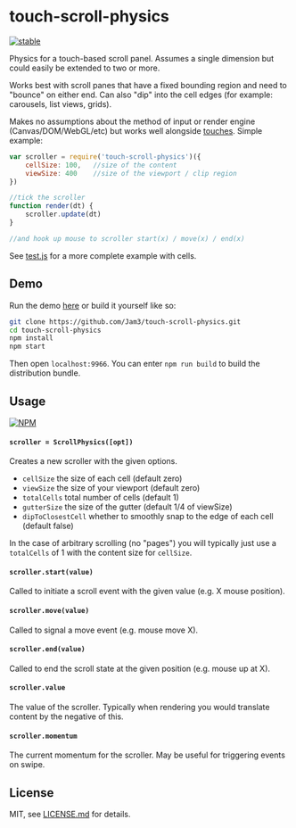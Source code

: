 # touch-scroll-physics

[![stable](http://badges.github.io/stability-badges/dist/stable.svg)](http://github.com/badges/stability-badges)

Physics for a touch-based scroll panel. Assumes a single dimension but could easily be extended to two or more.

Works best with scroll panes that have a fixed bounding region and need to "bounce" on either end. Can also "dip" into the cell edges (for example: carousels, list views, grids).

Makes no assumptions about the method of input or render engine (Canvas/DOM/WebGL/etc) but works well alongside [touches](https://github.com/Jam3/touches). Simple example:

```js
var scroller = require('touch-scroll-physics')({
    cellSize: 100,   //size of the content
    viewSize: 400    //size of the viewport / clip region 
})

//tick the scroller 
function render(dt) {
    scroller.update(dt)
}

//and hook up mouse to scroller start(x) / move(x) / end(x) 
```

See [test.js](test.js) for a more complete example with cells.

## Demo

Run the demo [here](http://jam3.github.io/touch-scroll-physics) or build it yourself like so:

```sh
git clone https://github.com/Jam3/touch-scroll-physics.git
cd touch-scroll-physics
npm install
npm start
```

Then open `localhost:9966`. You can enter `npm run build` to build the distribution bundle.

## Usage

[![NPM](https://nodei.co/npm/touch-scroll-physics.png)](https://www.npmjs.com/package/touch-scroll-physics)

#### `scroller = ScrollPhysics([opt])`

Creates a new scroller with the given options. 

- `cellSize` the size of each cell (default zero)
- `viewSize` the size of your viewport (default zero)
- `totalCells` total number of cells (default 1)
- `gutterSize` the size of the gutter (default 1/4 of viewSize)
- `dipToClosestCell` whether to smoothly snap to the edge of each cell (default false)

In the case of arbitrary scrolling (no "pages") you will typically just use a `totalCells` of 1 with the content size for `cellSize`. 

#### `scroller.start(value)`

Called to initiate a scroll event with the given value (e.g. X mouse position).

#### `scroller.move(value)`

Called to signal a move event (e.g. mouse move X).

#### `scroller.end(value)`

Called to end the scroll state at the given position (e.g. mouse up at X).

#### `scroller.value`

The value of the scroller. Typically when rendering you would translate content by the negative of this.

#### `scroller.momentum`

The current momentum for the scroller. May be useful for triggering events on swipe.

## License

MIT, see [LICENSE.md](http://github.com/Jam3/touch-scroll-physics/blob/master/LICENSE.md) for details.

